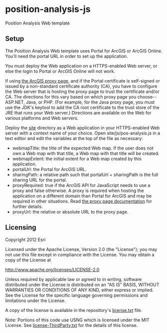 position-analysis-js
====================

Position Analysis Web template

## Setup

The Position Analysis Web template uses Portal for ArcGIS or ArcGIS Online. You'll need the portal URL
in order to set up the application.

You must deploy the Web application on a HTTPS-enabled Web server, or else the login to Portal or ArcGIS Online
will not work.

If using [the ArcGIS proxy page](http://developers.arcgis.com/en/javascript/jshelp/ags_proxy.html),
and if the Portal certificate is self-signed or issued by a non-standard certificate authority (CA), you have to configure
the Web server that is hosting the proxy page to trust the certificate and/or CA. The directions for this vary based on which
proxy page you choose--ASP.NET, Java, or PHP. (For example, for the Java proxy page, you must use the JDK's keytool to add the
CA root certificate to the trust store of the JRE that runs your Web server.) Directions are available on the Web for various
platforms and Web servers.

Deploy the [site](site) directory as a Web application in your HTTPS-enabled Web server with a context name of your choice.
Open site/js/pos-analysis.js in a text editor and edit the variables at the top of the file as necessary:

- webmapTitle: the title of the expected Web map. If the user does not own a Web map with that title,
               a Web map with that title will be created.
- webmapExtent: the initial extent for a Web map created by this application.
- portalUrl: the Portal for ArcGIS URL.
- sharingPath: a relative path such that portalUrl + sharingPath is the full sharing URL for the portal.
- proxyRequired: true if the ArcGIS API for JavaScript needs to use a proxy and false otherwise.
                 A proxy is required when hosting the application on a different domain than Portal
                 for ArcGIS and may be required in other situations. Read
                 [the proxy page documentation](http://developers.arcgis.com/en/javascript/jshelp/ags_proxy.html)
                 for further details.
- proxyUrl: the relative or absolute URL to the proxy page.

## Licensing

Copyright 2012 Esri

Licensed under the Apache License, Version 2.0 (the "License");
you may not use this file except in compliance with the License.
You may obtain a copy of the License at

   http://www.apache.org/licenses/LICENSE-2.0

Unless required by applicable law or agreed to in writing, software
distributed under the License is distributed on an "AS IS" BASIS,
WITHOUT WARRANTIES OR CONDITIONS OF ANY KIND, either express or implied.
See the License for the specific language governing permissions and
limitations under the License.

A copy of the license is available in the repository's
[license.txt](license.txt) file.

Note: Portions of this code use USNG which is licensed under the MIT License.
See [license-ThirdParty.txt](license-ThirdParty.txt) for the details 
of this license.